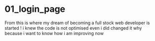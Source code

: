 # 01_login_page

From this is where my dream of becoming a full stock web developer is started ! 
i knew the code is not optimised even
i did changed it why because i want to know how i am improving now
